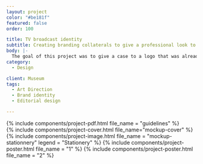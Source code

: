 ```yaml
---
layout: project
color: "#be181f"
featured: false
order: 100

title: TV broadcast identity
subtitle: Creating branding collaterals to give a professional look to a brand
body: |-
  The goal of this project was to give a case to a logo that was already design, but had very few branding around it. The tricky part was to make my own sometinhg that had already been design, and imagine the world that could be built with it.
category:
  - Design

client: Museum
tags: 
  - Art Direction
  - Brand identity
  - Editorial design

---
```


<div class="section">
  <div class="section__container">
    {% include components/project-pdf.html 
      file_name = "guidelines"
    %}
  </div>
</div>

<div class="section section--fullWidth">
  <div class="section__container">
    {% include components/project-cover.html file_name="mockup-cover" %}
  </div>
</div>

<div class="section">
  <div class="section__container">
    {% include components/project-image.html 
      file_name = "mockup-stationnery"
      legend = "Stationery"
    %}
    {% include components/project-poster.html 
      file_name = "1"
    %}
    {% include components/project-poster.html 
      file_name = "2"
    %}
  </div>
</div>
